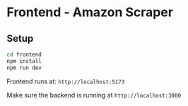 # Frontend - Amazon Scraper

## Setup

```bash
cd frontend
npm install
npm run dev
```

Frontend runs at: `http://localhost:5173`

Make sure the backend is running at `http://localhost:3000`